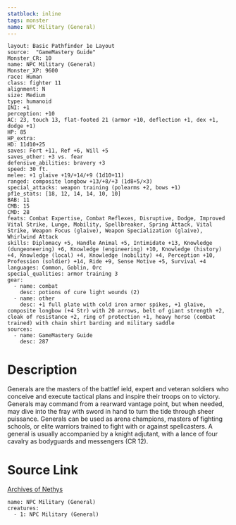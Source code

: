 ```yaml
---
statblock: inline
tags: monster
name: NPC Military (General)
---
```

```statblock
layout: Basic Pathfinder 1e Layout
source:  "GameMastery Guide"
Monster_CR: 10
name: NPC Military (General)
Monster_XP: 9600
race: Human
class: fighter 11
alignment: N
size: Medium
type: humanoid
INI: +1
perception: +10
AC: 23, touch 13, flat-footed 21 (armor +10, deflection +1, dex +1, dodge +1)
HP: 85
HP_extra: 
HD: 11d10+25
saves: Fort +11, Ref +6, Will +5
saves_other: +3 vs. fear
defensive_abilities: bravery +3
speed: 30 ft.
melee: +1 glaive +19/+14/+9 (1d10+11)
ranged: composite longbow +13/+8/+3 (1d8+5/×3)
special_attacks: weapon training (polearms +2, bows +1)
pf1e_stats: [18, 12, 14, 14, 10, 10]
BAB: 11
CMB: 15
CMD: 28
feats: Combat Expertise, Combat Reflexes, Disruptive, Dodge, Improved Vital Strike, Lunge, Mobility, Spellbreaker, Spring Attack, Vital Strike, Weapon Focus (glaive), Weapon Specialization (glaive), Whirlwind Attack
skills: Diplomacy +5, Handle Animal +5, Intimidate +13, Knowledge (dungeoneering) +6, Knowledge (engineering) +10, Knowledge (history) +4, Knowledge (local) +4, Knowledge (nobility) +4, Perception +10, Profession (soldier) +14, Ride +9, Sense Motive +5, Survival +4
languages: Common, Goblin, Orc
special_qualities: armor training 3
gear:
  - name: combat
    desc: potions of cure light wounds (2)
  - name: other
    desc: +1 full plate with cold iron armor spikes, +1 glaive, composite longbow (+4 Str) with 20 arrows, belt of giant strength +2, cloak of resistance +2, ring of protection +1, heavy horse (combat trained) with chain shirt barding and military saddle
sources:
  - name: GameMastery Guide
    desc: 287
```
# Description
Generals are the masters of the battlef ield, expert and veteran soldiers who conceive and execute tactical plans and inspire their troops on to victory. Generals may command from a rearward vantage point, but when needed, may dive into the fray with sword in hand to turn the tide through sheer puissance. Generals can be used as arena champions, masters of fighting schools, or elite warriors trained to fight with or against spellcasters. A general is usually accompanied by a knight adjutant, with a lance of four cavalry as bodyguards and messengers (CR 12).
# Source Link
[Archives of Nethys](https://aonprd.com/NPCDisplay.aspx?ItemName=Military%20(General))
```encounter-table
name: NPC Military (General)
creatures:
  - 1: NPC Military (General)
```
